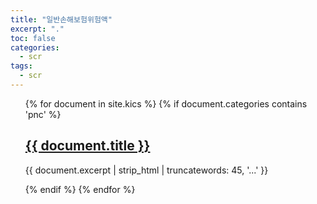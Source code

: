```yaml
---
title: "일반손해보험위험액"
excerpt: "."
toc: false
categories:
  - scr
tags:
  - scr
---
```


<ul>
{% for document in site.kics %}
  {% if document.categories contains 'pnc' %}
    <h2><a href="{{ document.url }}">{{ document.title }}</a></h2>
    <p>{{ document.excerpt | strip_html | truncatewords: 45, '...' }}</p>
  {% endif %}
{% endfor %}
</ul>

